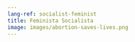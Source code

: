 ```yaml
---
lang-ref: socialist-feminist
title: Feminista Socialista
image: images/abortion-saves-lives.png
---
```

